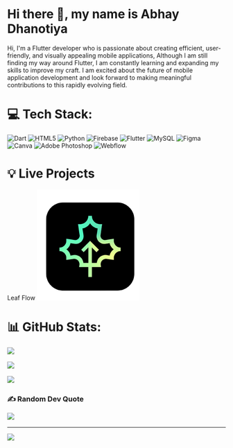 # Hi there 👋, my name is **Abhay Dhanotiya**



Hi, I'm a Flutter developer who is passionate about creating efficient, user-friendly, and visually appealing mobile applications, Although I am still finding my way around Flutter, I am constantly learning and expanding my skills to improve my craft. I am excited about the future of mobile application development and look forward to making meaningful contributions to this rapidly evolving field.
# 💻 Tech Stack:
![Dart](https://img.shields.io/badge/dart-%230175C2.svg?style=for-the-badge&logo=dart&logoColor=white) ![HTML5](https://img.shields.io/badge/html5-%23E34F26.svg?style=for-the-badge&logo=html5&logoColor=white) ![Python](https://img.shields.io/badge/python-3670A0?style=for-the-badge&logo=python&logoColor=ffdd54) ![Firebase](https://img.shields.io/badge/firebase-%23039BE5.svg?style=for-the-badge&logo=firebase) ![Flutter](https://img.shields.io/badge/Flutter-%2302569B.svg?style=for-the-badge&logo=Flutter&logoColor=white) ![MySQL](https://img.shields.io/badge/mysql-%2300f.svg?style=for-the-badge&logo=mysql&logoColor=white) 	![Figma](https://img.shields.io/badge/figma-%23F24E1E.svg?style=for-the-badge&logo=figma&logoColor=white) ![Canva](https://img.shields.io/badge/Canva-%2300C4CC.svg?style=for-the-badge&logo=Canva&logoColor=white) ![Adobe Photoshop](https://img.shields.io/badge/adobephotoshop-%2331A8FF.svg?style=for-the-badge&logo=adobephotoshop&logoColor=white) ![Webflow](https://img.shields.io/badge/Webflow-4353FF?style=for-the-badge&logo=webflow&logoColor=white) 

# 💡 Live Projects
Leaf Flow [![Leaf Flow Logo](https://github.com/abhaydhanotiya/Leaf_flow-News-App-/blob/main/assets/Images/logo.png?raw=true)](https://github.com/abhaydhanotiya/Leaf_flow-News-App-/releases/download/News/app-release.apk)



# 📊 GitHub Stats:
![](https://github-readme-stats.vercel.app/api?username=abhaydhanotiya&theme=dark&hide_border=true&include_all_commits=false&count_private=false)


![](https://github-readme-streak-stats.herokuapp.com/?user=abhaydhanotiya&theme=dark&hide_border=true)


![](https://github-readme-stats.vercel.app/api/top-langs/?username=abhaydhanotiya&theme=dark&hide_border=true&include_all_commits=false&count_private=false&layout=compact)

### ✍️ Random Dev Quote
![](https://quotes-github-readme.vercel.app/api?type=horizontal&theme=radical)

---
[![](https://visitcount.itsvg.in/api?id=abhaydhanotiya&icon=2&color=11)](https://visitcount.itsvg.in)

<!-- Proudly created with GPRM ( https://gprm.itsvg.in ) -->
